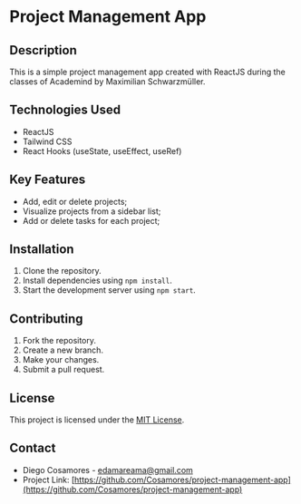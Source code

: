 # Project Management App

## Description

This is a simple project management app created with ReactJS during the classes of Academind by Maximilian Schwarzmüller. 

## Technologies Used

- ReactJS
- Tailwind CSS
- React Hooks (useState, useEffect, useRef) 

## Key Features

- Add, edit or delete projects;
- Visualize projects from a sidebar list;
- Add or delete tasks for each project;

## Installation

1. Clone the repository.
2. Install dependencies using `npm install`.
3. Start the development server using `npm start`.

## Contributing

1. Fork the repository.
2. Create a new branch.
3. Make your changes.
4. Submit a pull request.

## License

This project is licensed under the [MIT License](LICENSE).

## Contact

- Diego Cosamores - [edamareama@gmail.com](mailto:edamareama@gmail.com)
- Project Link: [https://github.com/Cosamores/project-management-app](https://github.com/Cosamores/project-management-app)